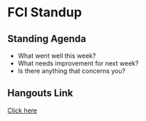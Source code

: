 # FCI Standup

## Standing Agenda
* What went well this week?
* What needs improvement for next week?
* Is there anything that concerns you?

## Hangouts Link
[Click here](https://plus.google.com/hangouts/_/calendar/cmViZWNjYS5yYWRkaW5nQGdtYWlsLmNvbQ.gh6j2hvbogmjqj69118a8pck2k?authuser=0)
